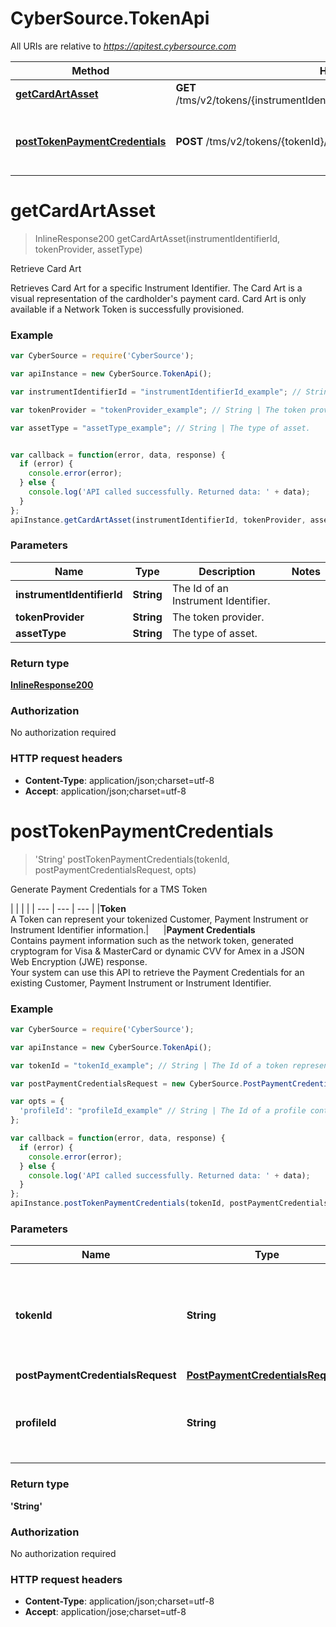 # CyberSource.TokenApi

All URIs are relative to *https://apitest.cybersource.com*

Method | HTTP request | Description
------------- | ------------- | -------------
[**getCardArtAsset**](TokenApi.md#getCardArtAsset) | **GET** /tms/v2/tokens/{instrumentIdentifierId}/{tokenProvider}/assets/{assetType} | Retrieve Card Art
[**postTokenPaymentCredentials**](TokenApi.md#postTokenPaymentCredentials) | **POST** /tms/v2/tokens/{tokenId}/payment-credentials | Generate Payment Credentials for a TMS Token


<a name="getCardArtAsset"></a>
# **getCardArtAsset**
> InlineResponse200 getCardArtAsset(instrumentIdentifierId, tokenProvider, assetType)

Retrieve Card Art

Retrieves Card Art for a specific Instrument Identifier. The Card Art is a visual representation of the cardholder's payment card. Card Art is only available if a Network Token is successfully provisioned. 

### Example
```javascript
var CyberSource = require('CyberSource');

var apiInstance = new CyberSource.TokenApi();

var instrumentIdentifierId = "instrumentIdentifierId_example"; // String | The Id of an Instrument Identifier.

var tokenProvider = "tokenProvider_example"; // String | The token provider.

var assetType = "assetType_example"; // String | The type of asset.


var callback = function(error, data, response) {
  if (error) {
    console.error(error);
  } else {
    console.log('API called successfully. Returned data: ' + data);
  }
};
apiInstance.getCardArtAsset(instrumentIdentifierId, tokenProvider, assetType, callback);
```

### Parameters

Name | Type | Description  | Notes
------------- | ------------- | ------------- | -------------
 **instrumentIdentifierId** | **String**| The Id of an Instrument Identifier. | 
 **tokenProvider** | **String**| The token provider. | 
 **assetType** | **String**| The type of asset. | 

### Return type

[**InlineResponse200**](InlineResponse200.md)

### Authorization

No authorization required

### HTTP request headers

 - **Content-Type**: application/json;charset=utf-8
 - **Accept**: application/json;charset=utf-8

<a name="postTokenPaymentCredentials"></a>
# **postTokenPaymentCredentials**
> 'String' postTokenPaymentCredentials(tokenId, postPaymentCredentialsRequest, opts)

Generate Payment Credentials for a TMS Token

|  |  |  |     | --- | --- | --- |     |**Token**<br>A Token can represent your tokenized Customer, Payment Instrument or Instrument Identifier information.|&nbsp;&nbsp;&nbsp;&nbsp;&nbsp;&nbsp;|**Payment Credentials**<br>Contains payment information such as the network token, generated cryptogram for Visa & MasterCard or dynamic CVV for Amex in a JSON Web Encryption (JWE) response.<br>Your system can use this API to retrieve the Payment Credentials for an existing Customer, Payment Instrument or Instrument Identifier. 

### Example
```javascript
var CyberSource = require('CyberSource');

var apiInstance = new CyberSource.TokenApi();

var tokenId = "tokenId_example"; // String | The Id of a token representing a Customer, Payment Instrument or Instrument Identifier.

var postPaymentCredentialsRequest = new CyberSource.PostPaymentCredentialsRequest(); // PostPaymentCredentialsRequest | 

var opts = { 
  'profileId': "profileId_example" // String | The Id of a profile containing user specific TMS configuration.
};

var callback = function(error, data, response) {
  if (error) {
    console.error(error);
  } else {
    console.log('API called successfully. Returned data: ' + data);
  }
};
apiInstance.postTokenPaymentCredentials(tokenId, postPaymentCredentialsRequest, opts, callback);
```

### Parameters

Name | Type | Description  | Notes
------------- | ------------- | ------------- | -------------
 **tokenId** | **String**| The Id of a token representing a Customer, Payment Instrument or Instrument Identifier. | 
 **postPaymentCredentialsRequest** | [**PostPaymentCredentialsRequest**](PostPaymentCredentialsRequest.md)|  | 
 **profileId** | **String**| The Id of a profile containing user specific TMS configuration. | [optional] 

### Return type

**'String'**

### Authorization

No authorization required

### HTTP request headers

 - **Content-Type**: application/json;charset=utf-8
 - **Accept**: application/jose;charset=utf-8

